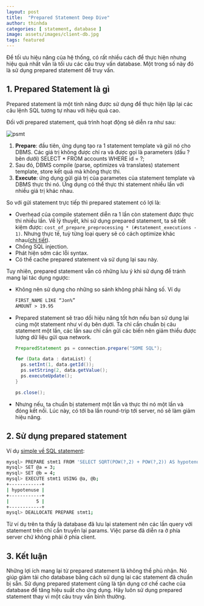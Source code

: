 ```yaml
---
layout: post
title:  "Prepared Statement Deep Dive"
author: thinhda
categories: [ statement, database ]
image: assets/images/client-db.jpg
tags: featured
---
```


Để tối ưu hiệu năng của hệ thống, có rất nhiều cách để thực hiện nhưng hiệu quả nhất vẫn là tối ưu các câu truy vấn database. Một trong số này đó là sử dụng prepared statement để truy vấn. 

## 1. Prepared Statement là gì

Prepared statement là một tính năng được sử dụng để thực hiện lặp lại các câu lệnh SQL tương tự nhau với hiệu quả cao.

Đối với prepared statement, quá trình hoạt động sẽ diễn ra như sau:

![psmt](https://cdn.hyvor.com/uploads/developer/prepared-stmt.png)

1. **Prepare**: đầu tiên, ứng dụng tạo ra 1 statement template và gửi nó cho DBMS. Các giá trị không được chỉ ra và được gọi là parameters (dấu ? bên dưới)
    SELECT * FROM accounts WHERE id = ?;
1. Sau đó, DBMS compile (parse, optimizes và translates) statement template, store kết quả mà không thực thi.
1. **Execute**: ứng dụng gửi giá trị của parametes của statement template và DBMS thực thi nó. Ứng dụng có thể thực thi statement nhiều lần với nhiều giá trị khác nhau.

So với gửi statement trực tiếp thì prepared statement có lợi là:

- Overhead của compile statement diễn ra 1 lần còn statement được thực thi nhiều lần. Về lý thuyết, khi sử dụng prepared statement, ta sẽ tiết kiệm được: `cost_of_prepare_preprocessing * (#statement_executions - 1)`. Nhưng thực tế, tuỳ từng loại query sẽ có cách optimize khác nhau([chi tiết](http://s.petrunia.net/blog/?p=16)).
- Chống SQL injection.
- Phát hiện sớm các lỗi syntax.
- Có thể cache prepared statement và sử dụng lại sau này.

Tuy nhiên, prepared statement vẫn có những lưu ý khi sử dụng để tránh mang lại tác dụng ngược:

- Không nên sử dụng cho những so sánh không phải hằng số. Ví dụ

    ```md
    FIRST_NAME LIKE “Jon%”
    AMOUNT > 19.95
    ```
    
- Prepared statement sẽ trao dồi hiệu năng tốt hơn nếu bạn sử dụng lại cùng một statement như ví dụ bên dưới. Ta chỉ cần chuẩn bị câu statement một lần, các lần sau chỉ cần gửi các biến nên giảm thiểu được lượng dữ liệu gửi qua network.
    
    ```java
    PreparedStatement ps = connection.prepare("SOME SQL");

    for (Data data : dataList) {
      ps.setInt(1, data.getId());
      ps.setString(2, data.getValue();
      ps.executeUpdate();
    }

    ps.close();
    ```

- Nhưng nếu, ta chuẩn bị statement một lần và thực thi nó một lần và đóng kết  nối. Lúc này, có tới ba lần round-trip tới server, nó sẽ làm giảm hiệu năng.

## 2. Sử dụng prepared statement

Ví dụ [simple về SQL statement](https://dev.mysql.com/doc/refman/5.7/en/sql-syntax-prepared-statements.html):

```sh
mysql> PREPARE stmt1 FROM 'SELECT SQRT(POW(?,2) + POW(?,2)) AS hypotenuse';
mysql> SET @a = 3;
mysql> SET @b = 4;
mysql> EXECUTE stmt1 USING @a, @b;
+------------+
| hypotenuse |
+------------+
|          5 |
+------------+
mysql> DEALLOCATE PREPARE stmt1;
```

Từ ví dụ trên ta thấy là database đã lưu lại statement nên các lần query với statement trên chỉ cần truyền lại params. Việc parse đã diễn ra ở phía server chứ không phải ở phía client.

## 3. Kết luận

Những lợi ích mang lại từ prepared statement là không thể phủ nhận. Nó giúp giảm tải cho database bằng cách sử dụng lại các statement đã chuẩn bị sẵn. Sử dụng prepared statement cũng là tận dụng cơ chế cache của database để tăng hiệu suất cho ứng dụng. Hãy luôn sử dụng prepared statement thay vì một câu truy vấn bình thường.